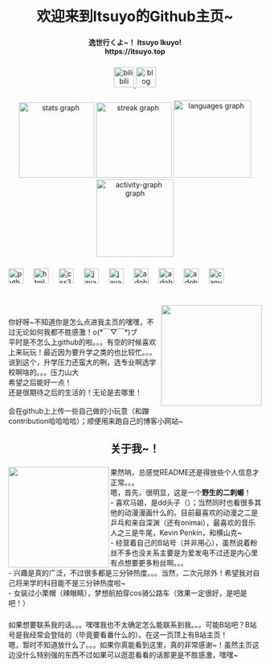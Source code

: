 <h1 align="center">欢迎来到Itsuyo的Github主页~</h1>

###

<h4 align="center">逸世行くよ~！ Itsuyo Ikuyo!<br>https://itsuyo.top</h4>

###

<div align="center">
  <a href="https://space.bilibili.com/1428968987/" target="_blank">
    <img src="https://th.bing.com/th/id/OIP.n3T3hUdkhceVaQ9touJMwgHaHa?rs=1&pid=ImgDetMain" width="40" height="40" alt="bilibili logo"/>
  </a>
  <a href="https://itsuyo.top/" target="_blank">
    <img src="https://itsuyo.top/favicon.ico" width="40" height="40" alt="blog logo"/>
  </a>
</div>

###

<div align="center">
  <img src="https://github-readme-stats.vercel.app/api?username=abyss-seeker&hide_title=false&hide_rank=false&show_icons=true&include_all_commits=true&count_private=true&disable_animations=false&theme=tokyonight&locale=en&hide_border=false" height="150" alt="stats graph"  />
  <img src="https://streak-stats.demolab.com?user=abyss-seeker&locale=en&mode=weekly&theme=tokyonight&hide_border=false&border_radius=5" height="150" alt="streak graph"  />
  <img src="https://github-readme-stats.vercel.app/api/top-langs?username=abyss-seeker&locale=en&hide_title=false&layout=compact&card_width=320&langs_count=5&theme=tokyonight&hide_border=false" height="154" alt="languages graph"  />
  <img src="https://github-readme-activity-graph.vercel.app/graph?username=abyss-seeker&theme=tokyo-night&area=true&hide_border=false" height="154" alt="activity-graph graph"  />
</div>

###

<div align="left">
  <img src="https://cdn.jsdelivr.net/gh/devicons/devicon/icons/python/python-original.svg" height="30" alt="python logo"  />
  <img width="12" />
  <img src="https://cdn.jsdelivr.net/gh/devicons/devicon/icons/html5/html5-original.svg" height="30" alt="html5 logo"  />
  <img width="12" />
  <img src="https://cdn.jsdelivr.net/gh/devicons/devicon/icons/css3/css3-original.svg" height="30" alt="css3 logo"  />
  <img width="12" />
  <img src="https://cdn.jsdelivr.net/gh/devicons/devicon/icons/javascript/javascript-original.svg" height="30" alt="javascript logo"  />
  <img width="12" />
  <img src="https://cdn.jsdelivr.net/gh/devicons/devicon/icons/java/java-original.svg" height="30" alt="java logo"  />
  <img width="12" />
  <img src="https://skillicons.dev/icons?i=ae" height="30" alt="adobeaftereffects logo"  />
  <img width="12" />
  <img src="https://skillicons.dev/icons?i=ps" height="30" alt="adobephotoshop logo"  />
  <img width="12" />
  <img src="https://skillicons.dev/icons?i=pr" height="30" alt="adobepremierepro logo"  />
  <img width="12" />
  <img src="https://cdn.simpleicons.org/canva/00C4CC" height="30" alt="canva logo"  />
</div>

###

<br clear="both">

<img align="right" height="200" src="https://img.nga.178.com/attachments/mon_202105/07/-9lddQ66u1-c1juZ26T3cSgo-f5.gif"  />


###

<p align="left">你好呀~不知道你是怎么点进我主页的嘿嘿，不过无论如何我都不胜感激！o(*￣▽￣*)ブ<br>平时是不怎么上github的啦。。。有空的时候喜欢上来玩玩！最近因为要升学之类的也比较忙。。。<br>说到这个，升学压力还蛮大的咧，选专业啊选学校啊啥的。。。压力山大<br>希望之后能好一点！<br>还是很期待之后的生活的！无论是去哪里！<br><br>会在github上上传一些自己做的小玩意（和蹭contribution哈哈哈哈）；顺便用来跑自己的博客小网站~</p>

###

<h2 align="center">关于我~！</h2>

###

<img align="left" height="200" src="https://i0.hdslb.com/bfs/article/aa634af4e8c884434c1390ce7cf57cd3da9d6e42.gif"  />

###

<p align="left">果然呐，总感觉README还是得放些个人信息才正常。。。<br>嗯，首先，很明显，这是一个<b>野生的二刺螈</b>！<br>- 喜欢马娘，是dd头子（）；当然同时也看很多其他的动漫漫画什么的。目前最喜欢的动漫之二是乒乓和来自深渊（还有onimai），最喜欢的音乐人之三是牛尾，Kevin Penkin，和横山克~<br>- 经营着自己的B站号（并非用心），虽然说着粉丝不多也没关系主要是为爱发电不过还是内心里有点想要更多粉丝啊。。。<br>- 兴趣是真的广泛，不过很多都是三分钟热度。。。当然，二次元除外！希望我对自己将来学的科目能不是三分钟热度啦~<br>- 女装过小栗帽（辣眼睛），梦想航拍穿cos骑公路车（效果一定很好，是吧是吧！）</p>

###

<p align="left">如果想要联系我的话。。。嘿嘿我也不太确定怎么能联系到我。。。可能B站吧？B站号是我经常会登陆的（毕竟要看番什么的）。在这一页顶上有B站主页！<br>嗯，暂时不知道放什么了。。。如果你真能看到这里，真的非常感谢~！虽然主页这边没什么特别强的东西不过如果可以逛逛看看的话那更是不胜感激，嘿嘿~</p>

###
